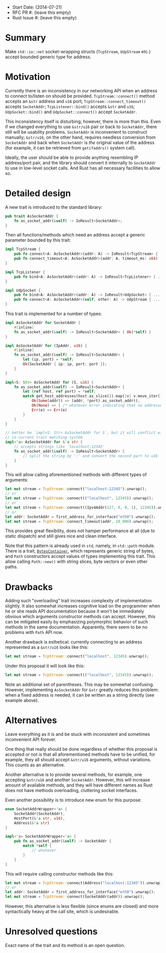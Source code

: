 - Start Date: (2014-07-21)
- RFC PR #: (leave this empty)
- Rust Issue #: (leave this empty)

# Summary

Make `std::io::net` socket-wrapping structs (`TcpStream`, `UdpStream` etc.) accept bounded generic
type for address.

# Motivation

Currently there is an inconsistency in our networking API when an address to connect to/listen
on should be provided. `TcpStream::connect()` method accepts an `&str` address and `u16` port;
`TcpStream::connect_timeout()` accepts `SocketAddr`; `TcpListener::bind()` accepts `&str` and `u16`;
`UdpSocket::bind()` and `UdpSocket::connect()` accept `SocketAddr`.

This inconsistency itself is disturbing; however, there is more than this. Even if we changed
everything to use `&str/u16` pair or back to `SocketAddr`, there still will be usability problems.
`SocketAddr` is inconvenient to construct manually; `&str/u16`, on the other hand, requires needless
conversion from `SocketAddr` and back when `SocketAddr` is *the* original value of the address (for
example, it can be retrieved from `getifaddrs()` system call).

Ideally, the user should be able to provide anything resembling IP address/port pair, and the
library should convert it internally to `SocketAddr` to use in low-level socket calls. And Rust
has all necessary facilities to allow so.

# Detailed design

A new trait is introduced to the standard library:

```rust
pub trait AsSocketAddr {
    fn as_socket_addr(&self) -> IoResult<SocketAddr>;
}
```

Then all functions/methods which need an address accept a generic parameter bounded by this trait:

```rust
impl TcpStream {
    pub fn connect<A: AsSocketAddr>(addr: A) -> IoResult<TcpStream> { ... }
    pub fn connect_timeout<A: AsSocketAddr>(addr: A, timeout_ms: u64) -> IoResult<TcpStream> { ... }
}

impl TcpListener {
    pub fn bind<A: AsSocketAddr>(addr: A) -> IoResult<TcpListener> { ... }
}

impl UdpSocket {
    pub fn bind<A: AsSocketAddr>(addr: A) -> IoResult<UdpSocket> { ... }
    pub fn connect<A: AsSocketAddr>(self, other: A) -> UdpStream { ... }
}
```

This trait is implemented for a number of types:

```rust
impl AsSocketAddr for SocketAddr {
    #[inline]
    fn as_socket_addr(&self) -> IoResult<SocketAddr> { Ok(*self) }
}

impl AsSocketAddr for (IpAddr, u16) {
    #[inline]
    fn as_socket_addr(&self) -> IoResult<SocketAddr> {
        let (ip, port) = *self;
        Ok(SocketAddr { ip: ip, port: port });
    }
}

impl<S: Str> AsSocketAddr for (S, u16) {
    fn as_socket_addr(&self) -> IoResult<SocketAddr> {
        let (ref host, ref port) = *self;
        match get_host_addresses(host.as_slice()).map(|v| v.move_iter().next()) {
            Ok(Some(addr)) => (addr, *port).as_socket_addr(),
            Ok(None) => { /* whatever error indicating that no addresses are available */ }
            Err(e) => Err(e)
        }
    }
}

// better be `impl<S: Str> AsSocketAddr for S`, but it will conflict with other implementations
// in current trait matching system
impl<'a> AsSocketAddr for &'a str {
    // accepts strings like 'localhost:12345'
    fn as_socket_addr(&self) -> IoResult<SocketAddr> {
        // split the string by ':' and convert the second part to u16
    }
}
```

This will allow calling aforementioned methods with different types of arguments:
```rust
let mut stream = TcpStream::connect("localhost:12345").unwrap();
// or
let mut stream = TcpStream::connect(("localhost", 12345)).unwrap();
// or
let mut stream = TcpStream::connect((Ipv4Addr(127, 0, 0, 1), 12345)).unwrap();
// or
let addr: SocketAddr = first_address_for_interface("eth0").unwrap();
let mut stream = TcpStream::connect_timeout(addr, 10_000).unwrap();
```

This provides great flexibility, does not hamper performance at all (due to static dispatch) and
still gives nice and clean interface.

Note that this pattern is already used in `std`, namely, in `std::path` module. There is a trait,
[`BytesContainer`](http://doc.rust-lang.org/std/path/trait.BytesContainer.html), which represents
generic string of bytes, and `Path` constructors accept values of types implementing this trait.
This allow calling `Path::new()` with string slices, byte vectors or even other paths.

# Drawbacks

Adding such "overloading" trait increases complexity of implementation slightly. It also somewhat increases
cognitive load on the programmer when he or she reads API documentation because it won't be immediately
obvious which arguments constructor methods can accept. However, this can be mitigated easily by
emphasizing polymorphic behavior of such methods in the same documentation. Apparently, there seem
to be no problems with `Path` API now.

Another drawback is esthetical: currently connecting to an address represented as a `&str/u16` looks
like this:
```rust
let mut stream = TcpStream::connect("localhost", 12345).unwrap();
```
Under this proposal it will look like this:
```rust
let mut stream = TcpStream::connect(("localhost", 12345)).unwrap();
```
Note an additional set of parentheses. This may be somewhat confusing. However, implementing
`AsSocketAddr` for `&str` greatly reduces this problem: when a fixed address is needed, it can be
written as a string directly (see example above).

# Alternatives

Leave everything as it is and be stuck with inconsistent and sometimes inconvenient API forever.

One thing that really should be done regardless of whether this proposal is accepted or not is
that all aforementioned methods have to be unified, for example, they all should accept `&str/u16`
arguments, without variations. This counts as an alternative.

Another alternative is to provide several methods, for example, one accepting `&str/u16` and another
`SocketAddr`. However, this will increase amount of available methods, and they will have different
names as Rust does not have methods overloading, cluttering socket interfaces.

Even another possibility is to introduce new enum for this purpose:
```rust
enum SocketAddrWrapper<'a> {
    SocketAddr(SocketAddr),
    HostPort(&'a str, u16),
    Address(&'a str)
}

impl<'a> SocketAddrWrapper<'a> {
    pub fn as_socket_addr(&self) -> SocketAddr {
        match *self {
            // whatever
        }
    }
}
```
This will require calling constructor methods like this:
```rust
let mut stream = TcpStream::connect(Address("localhost:12345")).unwrap();
// or
let addr: SocketAddr = first_address_for_interface("eth0").unwrap();
let mut stream = TcpStream::connect(SocketAddr(addr)).unwrap();
```

However, this alternative is less flexible (since enums are closed) and more syntactically heavy at
the call site, which is undesirable.

# Unresolved questions

Exact name of the trait and its method is an open question.

